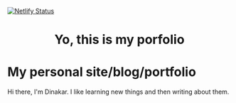 [![Netlify Status](https://api.netlify.com/api/v1/badges/6f45face-8034-4ec7-86bc-e3915faf57f6/deploy-status)](https://app.netlify.com/sites/dhinakarr/deploys)

<h1 align="center">
  Yo, this is my porfolio
</h1>

# My personal site/blog/portfolio

Hi there, I'm Dinakar. I like learning new things and then writing about them.
